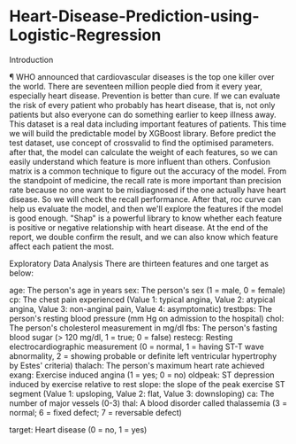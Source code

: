 # Heart-Disease-Prediction-using-Logistic-Regression
Introduction

¶ WHO announced that cardiovascular diseases is the top one killer over the world. There are seventeen million people died from it every year, especially heart disease. Prevention is better than cure. If we can evaluate the risk of every patient who probably has heart disease, that is, not only patients but also everyone can do something earlier to keep illness away.  This dataset is a real data including important features of patients. This time we will build the predictable model by XGBoost library. Before predict the test dataset, use concept of crossvalid to find the optimised parameters. after that, the model can calculate the weight of each features, so we can easily understand which feature is more influent than others.  Confusion matrix is a common technique to figure out the accuracy of the model. From the standpoint of medicine, the recall rate is more important than precision rate because no one want to be misdiagnosed if the one actually have heart disease. So we will check the recall performance. After that, roc curve can help us evaluate the model, and then we'll explore the features if the model is good enough.  "Shap" is a powerful library to know whether each feature is positive or negative relationship with heart disease. At the end of the report, we double confirm the result, and we can also know which feature affect each patient the most.


Exploratory Data Analysis
There are thirteen features and one target as below:

age: The person's age in years
sex: The person's sex (1 = male, 0 = female)
cp: The chest pain experienced (Value 1: typical angina, Value 2: atypical angina, Value 3: non-anginal pain, Value 4: asymptomatic)
trestbps: The person's resting blood pressure (mm Hg on admission to the hospital)
chol: The person's cholesterol measurement in mg/dl
fbs: The person's fasting blood sugar (> 120 mg/dl, 1 = true; 0 = false)
restecg: Resting electrocardiographic measurement (0 = normal, 1 = having ST-T wave abnormality, 2 = showing probable or definite left ventricular hypertrophy by Estes' criteria)
thalach: The person's maximum heart rate achieved
exang: Exercise induced angina (1 = yes; 0 = no)
oldpeak: ST depression induced by exercise relative to rest
slope: the slope of the peak exercise ST segment (Value 1: upsloping, Value 2: flat, Value 3: downsloping)
ca: The number of major vessels (0-3)
thal: A blood disorder called thalassemia (3 = normal; 6 = fixed defect; 7 = reversable defect)

target: Heart disease (0 = no, 1 = yes)
